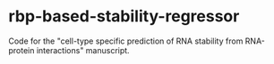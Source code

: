 # rbp-based-stability-regressor
Code for the "cell-type specific prediction of RNA stability from RNA-protein interactions" manuscript. 
